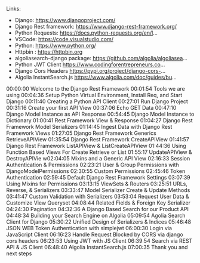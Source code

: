 Links:
- Django:  https://www.djangoproject.com/
- Django Rest framework: https://www.django-rest-framework.org/
- Python Requests: https://docs.python-requests.org/en/l...
- VSCode: https://code.visualstudio.com/
- Python: https://www.python.org/
- Httpbin : https://httpbin.org
- algoliasearch-django package: https://github.com/algolia/algoliasea...
- Python JWT Client https://www.codingforentrepreneurs.co...
- Django Cors Headers https://pypi.org/project/django-cors-...
- Algolia InstantSearch.js https://www.algolia.com/doc/guides/bu...

00:00:00  Welcome to the Django Rest Framework
00:01:54  Tools we are using
00:04:36  Setup Python Virtual Environment, Install Req, and Start Django
00:11:40  Creating a Python API Client
00:27:01  Run Django Project
00:31:16  Create your first API View
00:37:06  Echo GET Data
00:47:10  Django Model Instance as API Response
00:54:45  Django Model Instance to Dictionary
01:00:41  Rest Framework View & Response
01:04:27  Django Rest Framework Model Serializers
01:14:45  Ingest Data with Django Rest Framework Views
01:27:05  Django Rest Framework Generics RetrieveAPIView
01:35:54  Django Rest Framework CreateAPIView
01:41:57  Django Rest Framework ListAPIView & ListCreateAPIView
01:44:36  Using Function Based Views For Create Retrieve or List
01:55:17  UpdateAPIView & DestroyAPIVie
w02:04:05  Mixins and a Generic API View
02:16:33  Session Authentication & Permissions
02:23:21  User & Group Permissions with DjangoModelPermissions 
02:30:55  Custom Permissions
02:45:46  Token Authentication
02:59:45  Default Django Rest Framework Settings
03:07:39  Using Mixins for Permissions
03:13:15  ViewSets & Routers
03:25:51  URLs, Reverse, & Serializers
03:33:47  Model Serializer Create & Update Methods
03:41:47  Custom Validation with Serializers
03:53:04  Request User Data & Customize View Queryset
04:08:44  Related Fields & Foreign Key Serializer
04:24:30  Pagination
04:32:36  A Django Based Search for our Product API
04:48:34  Building your Search Engine on Algolia
05:09:54  Agolia Search Client for Django
05:30:22  Unified Design of Serializers & Indices
05:46:48  JSON WEB Token Authentication with simplejwt
06:00:30  Login via JavaScript Client
06:16:23  Handle Request Blocked by CORS via django cors headers
06:23:53  Using JWT with JS Client
06:39:54  Search via REST API & JS Client
06:48:40  Algolia InstantSearch.js
07:00:35  Thank you and next steps
